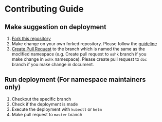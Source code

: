 # Contributing Guide

## Make suggestion on deployment
1. [Fork this repository](https://help.github.com/articles/fork-a-repo/)
2. Make change on your own forked repository. Please follow the [guideline](./GUIDELINE.md)
3. [Create Pull Request](https://help.github.com/articles/creating-a-pull-request/) to the branch which is named the same as the modified namespace (e.g. Create pull request to `oshk` branch if you make change in `oshk` namespace). Please create pull request to `doc` branch if you make change in document.

## Run deployment (For namespace maintainers only)
1. Checkout the specific branch
2. Check if the deployment is made
3. Execute the deployment with `kubectl` or `helm`
4. Make pull request to `master` branch

